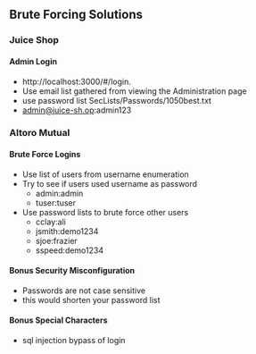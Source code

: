 ## Brute Forcing Solutions
### Juice Shop
#### Admin Login
* http://localhost:3000/#/login.
* Use email list gathered from viewing the Administration page
* use password list SecLists/Passwords/1050best.txt
* admin@juice-sh.op:admin123



### Altoro Mutual
#### Brute Force Logins
* Use list of users from username enumeration
* Try to see if users used username as password
  * admin:admin
  * tuser:tuser
* Use password lists to brute force other users
  * cclay:ali
  * jsmith:demo1234
  * sjoe:frazier
  * sspeed:demo1234


#### Bonus Security Misconfiguration
* Passwords are not case sensitive
* this would shorten your password list
#### Bonus Special Characters
* sql injection bypass of login
